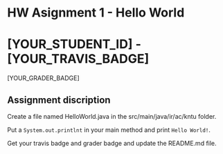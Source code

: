 # HW Asignment 1 - Hello World

# [YOUR_STUDENT_ID] - [YOUR_TRAVIS_BADGE]

[YOUR_GRADER_BADGE]


## Assignment discription

Create a file named HelloWorld.java in the src/main/java/ir/ac/kntu folder.

Put a `System.out.printlnt` in your main method and print `Hello World!`.

Get your travis badge and grader badge and update the README.md file.

